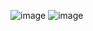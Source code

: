 ![image](https://github.com/darealyeeto/BetterDark/assets/157327107/1b15e338-79db-4603-99e1-98de051cc55d)
![image](https://github.com/darealyeeto/BetterDark/assets/157327107/7d83dab7-1ce6-463a-884b-4ede9d83ab74)

